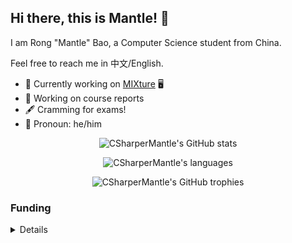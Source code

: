 ## Hi there, this is Mantle! :wave:

I am Rong "Mantle" Bao, a Computer Science student from China.

Feel free to reach me in 中文/English.

- :telescope: Currently working on [MIXture](https://github.com/CSharperMantle/mixture) :desktop_computer:
- :seedling: Working on course reports
- :fountain_pen: Cramming for exams!
- :boy: Pronoun: he/him

<p align="center">
  <img alt="CSharperMantle's GitHub stats" src="https://github-readme-stats.vercel.app/api?username=CSharperMantle&theme=dracula&show_icons=true&count_private=true" />
</p>

<p align="center">
  <img alt="CSharperMantle's languages" src="https://github-readme-stats.vercel.app/api/top-langs?username=CSharperMantle&size_weight=0.5&count_weight=0.5&show_icons=true&theme=dracula" />
</p>

<p align="center">
  <img alt="CSharperMantle's GitHub trophies" src="https://github-profile-trophy.vercel.app/?username=CSharperMantle&theme=onedark" />
</p>

### Funding

<details><summary>Details</summary>
<p>

Thanks for stopping by and considering supporting me!

As you can probably tell, I write software mostly out of interest, and if any of my projects can be useful to you, entertain you or support your life in any way, I will be happy to hear that!

If it is possible for you to donate to my works, it will be easier for me to continue devoting to FOSS projects in my spare time.

There are 2 ways to fund me:
- By **Liberapay**: https://liberapay.com/CSharperMantle
- By **Ai Fa Dian**: https://afdian.net/@CSharperMantle (strongly recommended for Chinese users as it is native to China and supports WeChat Pay and Alipay)

</p>
</details>
